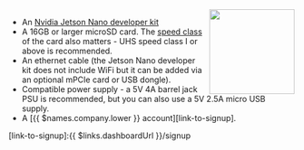 <img height=150px style="float: right;padding-left: 10px;" src="/img/jetson-nano/jetson-nano.jpg">

* An [Nvidia Jetson Nano developer kit][nano]
* A 16GB or larger microSD card. The [speed class][sdSpeed] of the card also matters - UHS speed class I or above is recommended.
* An ethernet cable (the Jetson Nano developer kit does not include WiFi but it can be added via an optional mPCIe card or USB dongle).
* Compatible power supply - a 5V 4A barrel jack PSU is recommended, but you can also use a 5V 2.5A micro USB supply.
* A [{{ $names.company.lower }} account][link-to-signup].

[nano]:https://developer.nvidia.com/embedded/buy/jetson-nano-devkit
[sdSpeed]:https://en.wikipedia.org/wiki/Secure_Digital#Class
[link-to-signup]:{{ $links.dashboardUrl }}/signup
